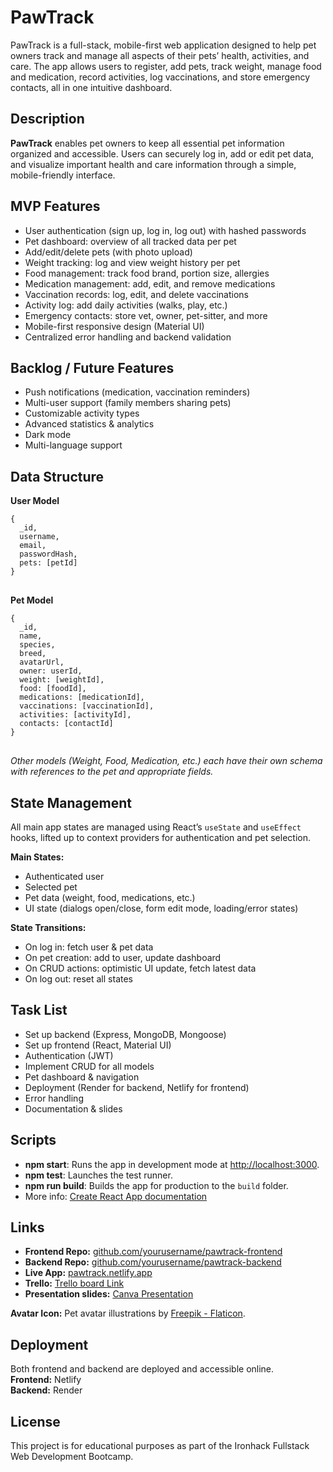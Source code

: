 <h1>PawTrack</h1>

<p>
  PawTrack is a full-stack, mobile-first web application designed to help pet owners track and manage all aspects of their pets’ health, activities, and care. The app allows users to register, add pets, track weight, manage food and medication, record activities, log vaccinations, and store emergency contacts, all in one intuitive dashboard.
</p>

<h2 id="description">Description</h2>
<p>
  <strong>PawTrack</strong> enables pet owners to keep all essential pet information organized and accessible. Users can securely log in, add or edit pet data, and visualize important health and care information through a simple, mobile-friendly interface.
</p>

<h2 id="mvp-features">MVP Features</h2>
<ul>
  <li>User authentication (sign up, log in, log out) with hashed passwords</li>
  <li>Pet dashboard: overview of all tracked data per pet</li>
  <li>Add/edit/delete pets (with photo upload)</li>
  <li>Weight tracking: log and view weight history per pet</li>
  <li>Food management: track food brand, portion size, allergies</li>
  <li>Medication management: add, edit, and remove medications</li>
  <li>Vaccination records: log, edit, and delete vaccinations</li>
  <li>Activity log: add daily activities (walks, play, etc.)</li>
  <li>Emergency contacts: store vet, owner, pet-sitter, and more</li>
  <li>Mobile-first responsive design (Material UI)</li>
  <li>Centralized error handling and backend validation</li>
</ul>

<h2 id="backlog">Backlog / Future Features</h2>
<ul>
  <li>Push notifications (medication, vaccination reminders)</li>
  <li>Multi-user support (family members sharing pets)</li>
  <li>Customizable activity types</li>
  <li>Advanced statistics &amp; analytics</li>
  <li>Dark mode</li>
  <li>Multi-language support</li>
</ul>

<h2 id="data-structure">Data Structure</h2>
<p><strong>User Model</strong></p>
<pre>
<code>{
  _id,
  username,
  email,
  passwordHash,
  pets: [petId]
}
</code>
</pre>
<p><strong>Pet Model</strong></p>
<pre>
<code>{
  _id,
  name,
  species,
  breed,
  avatarUrl,
  owner: userId,
  weight: [weightId],
  food: [foodId],
  medications: [medicationId],
  vaccinations: [vaccinationId],
  activities: [activityId],
  contacts: [contactId]
}
</code>
</pre>
<p>
  <em>Other models (Weight, Food, Medication, etc.) each have their own schema with references to the pet and appropriate fields.</em>
</p>

<h2 id="state-management">State Management</h2>
<p>
  All main app states are managed using React’s <code>useState</code> and <code>useEffect</code> hooks, lifted up to context providers for authentication and pet selection.
</p>
<p><strong>Main States:</strong></p>
<ul>
  <li>Authenticated user</li>
  <li>Selected pet</li>
  <li>Pet data (weight, food, medications, etc.)</li>
  <li>UI state (dialogs open/close, form edit mode, loading/error states)</li>
</ul>
<p><strong>State Transitions:</strong></p>
<ul>
  <li>On log in: fetch user &amp; pet data</li>
  <li>On pet creation: add to user, update dashboard</li>
  <li>On CRUD actions: optimistic UI update, fetch latest data</li>
  <li>On log out: reset all states</li>
</ul>

<h2 id="task-list">Task List</h2>
<ul>
  <li>Set up backend (Express, MongoDB, Mongoose)</li>
  <li>Set up frontend (React, Material UI)</li>
  <li>Authentication (JWT)</li>
  <li>Implement CRUD for all models</li>
  <li>Pet dashboard &amp; navigation</li>
  <li>Deployment (Render for backend, Netlify for frontend)</li>
  <li>Error handling</li>
  <li>Documentation &amp; slides</li>
</ul>

<h2 id="scripts">Scripts</h2>
<ul>
  <li><strong>npm start</strong>: Runs the app in development mode at <a href="http://localhost:3000" target="_blank">http://localhost:3000</a>.</li>
  <li><strong>npm test</strong>: Launches the test runner.</li>
  <li><strong>npm run build</strong>: Builds the app for production to the <code>build</code> folder.</li>
  <li>More info: <a href="https://facebook.github.io/create-react-app/docs/getting-started" target="_blank">Create React App documentation</a></li>
</ul>

<h2 id="links">Links</h2>
<ul>
  <li><strong>Frontend Repo:</strong> <a href="https://github.com/yourusername/pawtrack-frontend" target="_blank">github.com/yourusername/pawtrack-frontend</a></li>
  <li><strong>Backend Repo:</strong> <a href="https://github.com/yourusername/pawtrack-backend" target="_blank">github.com/yourusername/pawtrack-backend</a></li>
  <li><strong>Live App:</strong> <a href="https://pawtrack.netlify.app" target="_blank">pawtrack.netlify.app</a></li>
 <li><strong>Trello:</strong> <a href="https://trello.com/invite/b/684dbd1b7b6729ce52eed4cd/ATTId945596664ba07b100d2b6a7350aa4bcA46DE929/pawtrack" target="_blank">Trello board Link</a></li>
 <li><strong>Presentation slides:</strong> <a href="https://www.canva.com/design/DAGs5Xs-N4M/q1ESj9d2Yg5DdFo-_DTxcw/view?utm_content=DAGs5Xs-N4M&utm_campaign=designshare&utm_medium=link2&utm_source=uniquelinks&utlId=hd269b07db0" target="_blank">
  Canva Presentation</a></li>
</ul>
<p>
  <strong>Avatar Icon:</strong> Pet avatar illustrations by <a href="https://www.flaticon.com/" target="_blank">Freepik - Flaticon</a>.
</p>

<h2 id="deployment">Deployment</h2>
<p>
  Both frontend and backend are deployed and accessible online.<br>
  <strong>Frontend:</strong> Netlify<br>
  <strong>Backend:</strong> Render
</p>

<h2 id="license">License</h2>
<p>
  This project is for educational purposes as part of the Ironhack Fullstack Web Development Bootcamp.
</p>
